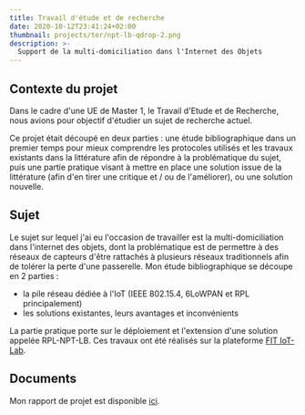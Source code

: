 ```yaml
---
title: Travail d'étude et de recherche
date: 2020-10-12T23:41:24+02:00
thumbnail: projects/ter/npt-lb-qdrop-2.png
description: >-
  Support de la multi-domiciliation dans l'Internet des Objets
---
```


## Contexte du projet

Dans le cadre d'une UE de Master 1, le Travail d'Etude et de Recherche, nous avions pour objectif d'étudier un sujet
de recherche actuel.

Ce projet était découpé en deux parties : une étude bibliographique dans un premier temps pour mieux comprendre
les protocoles utilisés et les travaux existants dans la littérature afin de répondre à la problématique du sujet,
puis une partie pratique visant à mettre en place une solution issue de la littérature (afin d'en tirer une critique et / ou de l'améliorer), ou une solution nouvelle.

## Sujet

Le sujet sur lequel j'ai eu l'occasion de travailler est la multi-domiciliation dans l'internet des objets,
dont la problématique est de permettre à des réseaux de capteurs d'être rattachés à plusieurs réseaux traditionnels
afin de tolérer la perte d'une passerelle.
Mon étude bibliographique se découpe en 2 parties :

* la pile réseau dédiée à l'IoT (IEEE 802.15.4, 6LoWPAN et RPL principalement)
* les solutions existantes, leurs avantages et inconvénients

La partie pratique porte sur le déploiement et l'extension d'une solution appelée RPL-NPT-LB.
Ces travaux ont été réalisés sur la plateforme [FIT IoT-Lab](https://www.iot-lab.info/).

## Documents

Mon rapport de projet est disponible <a href="/docs/TER.pdf" target="_blank">ici</a>.
